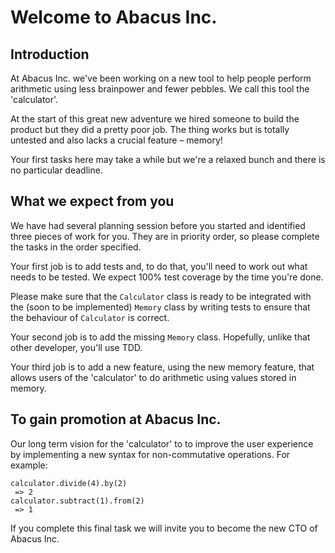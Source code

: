# Welcome to Abacus Inc.

##  Introduction

At Abacus Inc. we've been working on a new tool to help people perform arithmetic using less brainpower and fewer pebbles.  We call this tool the 'calculator'.

At the start of this great new adventure we hired someone to build the product but they did a pretty poor job.  The thing works but is totally untested and also lacks a crucial feature – memory!

Your first tasks here may take a while but we're a relaxed bunch and there is no particular deadline.

##  What we expect from you

We have had several planning session before you started and identified three pieces of work for you.  They are in priority order, so please complete the tasks in the order specified.

Your first job is to add tests and, to do that, you'll need to work out what needs to be tested.  We expect 100% test coverage by the time you're done.

Please make sure that the `Calculator` class is ready to be integrated with the (soon to be implemented) `Memory` class by writing tests to ensure that the behaviour of `Calculator` is correct.

Your second job is to add the missing `Memory` class.  Hopefully, unlike that other developer, you'll use TDD.

Your third job is to add a new feature, using the new memory feature, that allows users of the 'calculator' to do arithmetic using values stored in memory.

## To gain promotion at Abacus Inc.

Our long term vision for the 'calculator' to to improve the user experience by implementing a new syntax for non-commutative operations.  For example:

```
calculator.divide(4).by(2)
 => 2
calculator.subtract(1).from(2)
 => 1
```

If you complete this final task we will invite you to become the new CTO of Abacus Inc.
